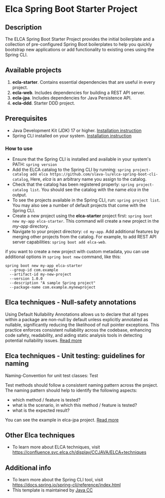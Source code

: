 # Elca Spring Boot Starter Project
## Description

The ELCA Spring Boot Starter Project provides the initial boilerplate and a collection of pre-configured Spring Boot boilerplates
to help you quickly bootstrap new applications or add functionality to existing ones using the Spring CLI.

## Available projects

1. **ecla-starter**. Contains essential dependencies that are useful in every project.
2. **ecla-web**. Includes dependencies for building a REST API server.
3. **ecla-jpa**. Includes dependencies for Java Persistence API.
4. **ecla-ddd**. Starter DDD project.

## Prerequisites
* Java Development Kit (JDK) 17 or higher. [Installation instruction](https://www.oracle.com/java/technologies/downloads/)
* Spring CLI installed on your system. [Installation instruction](https://docs.spring.io/spring-cli/reference/installation.html)


### How to use

* Ensure that the Spring CLI is installed and available in your system's PATH: `spring version`
* Add the ELCA catalog to the Spring CLI by running: `spring project-catalog add elca https://github.com/slava-lu/elca-spring-boot-cli-catalog`,
  Here, _elca_ is an arbitrary name you assign to the catalog.
* Check that the catalog has been registered properly: `spring project-catalog list`. You should see the catalog with the name _elca_ in the output.
* To see the projects available in the Spring CLI, run: `spring project list`. You may also see a number of default projects that come with the Spring CLI.
* Create a new project using the **elca-starter** project first: `spring boot new my-app elca-starter`. This command will create a new project in the _my-app_ directory.
* Navigate to your project directory: `cd my-app`. Add additional features by merging other projects from the catalog.
  For example, to add REST API server capabilities: `spring boot add elca-web`.

if you want to create a new project with custom metadata, you can use additional options in `spring boot new` command, like this:
```
spring boot new my-app elca-starter 
  --group-id com.example 
  --artifact-id my-new-project 
  --version 1.0.0 
  --description "A sample Spring project" 
  --package-name com.example.mynewproject
```

## Elca techniques - Null-safety annotations
Using Default Nullability Annotations allows us to declare that all types within a package are non-null
by default unless explicitly annotated as nullable, significantly reducing the likelihood of null pointer exceptions.
This practice enforces consistent nullability across the codebase, enhancing code safety, readability,
and aiding static analysis tools in detecting potential nullability issues. [Read more](https://confluence.svc.elca.ch/display/CCJAVA/Null-safety+annotations+with+spring+and+lombok)

## Elca techniques - Unit testing: guidelines for naming
Naming-Convention for unit test classes: <class-to-be-tested>Test

Test methods should follow a consistent naming pattern across the project.
The naming pattern should help to identify the following aspects:

* which method / feature is tested?
* what is the scenario, in which this method / feature is tested?
* what is the expected result?

You can see the example in elca-jpa project. [Read more](https://confluence.svc.elca.ch/display/CCJAVA/Unit+testing%3A+guidelines+for+naming%2C+structure+and+documentation)

## Other Elca techniques
* To learn more about ELCA techniques, visit  https://confluence.svc.elca.ch/display/CCJAVA/ELCA+techniques

## Additional info
* To learn more about the Spring CLI tool, visit https://docs.spring.io/spring-cli/reference/index.html
* This template is maintained by [Java CC](https://confluence.svc.elca.ch/display/CCJAVA)